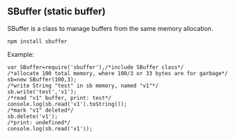 ## SBuffer (static buffer)
SBuffer is a class to manage buffers from the same memory allocation.

    npm install sbuffer

Example:

    var SBuffer=require('sbuffer'),/*include SBuffer class*/
    /*allocate 100 total memory, where 100/3 or 33 bytes are for garbage*/
    sb=new SBuffer(100,3);
    /*write String "test" in sb memory, named "v1"*/
    sb.write('test','v1');
    /*read "v1" buffer, print: test*/
    console.log(sb.read('v1').toString());
    /*mark "v1" deleted*/
    sb.delete('v1');
    /*print: undefined*/
    console.log(sb.read('v1'));

